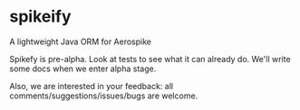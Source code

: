 # spikeify
A lightweight Java ORM for Aerospike

Spikefy is pre-alpha. Look at tests to see what it can already do. We'll write some docs when we enter alpha stage.

Also, we are interested in your feedback: all comments/suggestions/issues/bugs are welcome.

